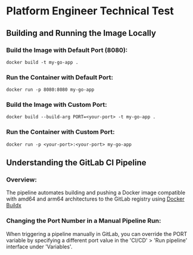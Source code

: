 # Platform Engineer Technical Test

## Building and Running the Image Locally

### Build the Image with Default Port (8080):
```
docker build -t my-go-app .
```

### Run the Container with Default Port:
```
docker run -p 8080:8080 my-go-app
```

### Build the Image with Custom Port:
```
docker build --build-arg PORT=<your-port> -t my-go-app .
```

### Run the Container with Custom Port:
```
docker run -p <your-port>:<your-port> my-go-app
```

## Understanding the GitLab CI Pipeline

### Overview:
  The pipeline automates building and pushing a Docker image compatible with amd64 and arm64 architectures to the GitLab registry using [Docker Buildx]("https://github.com/docker/buildx")

### Changing the Port Number in a Manual Pipeline Run:
  When triggering a pipeline manually in GitLab, you can override the PORT variable by specifying a different port value in the 'CI/CD' > 'Run pipeline' interface under 'Variables'.